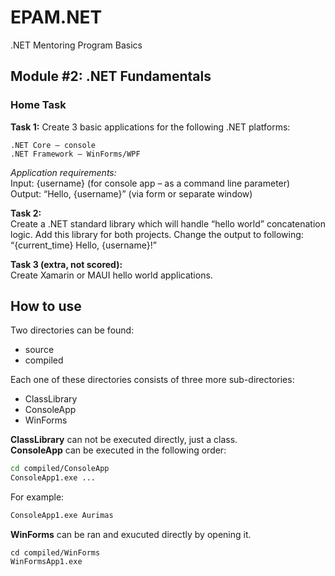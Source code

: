 # EPAM.NET
 .NET Mentoring Program Basics

 ## Module #2: .NET Fundamentals

### Home Task
**Task 1:**
Create 3 basic applications for the following .NET platforms:

    .NET Core – console
    .NET Framework – WinForms/WPF
    
*Application requirements:*  
Input: {username} (for console app – as a command line parameter)  
Output: “Hello, {username}” (via form or separate window)

**Task 2:**  
Create a .NET standard library which will handle “hello world” concatenation logic. Add this library for both projects. Change the output to following: “{current_time} Hello, {username}!”

**Task 3 (extra, not scored):**  
Create Xamarin or MAUI hello world applications. 

## How to use
Two directories can be found:
- source
- compiled

Each one of these directories consists of three more sub-directories: 
- ClassLibrary
- ConsoleApp
- WinForms

**ClassLibrary** can not be executed directly, just a class.  
**ConsoleApp** can be executed in the following order:
```sh
cd compiled/ConsoleApp
ConsoleApp1.exe ...
```
For example:
```sh
ConsoleApp1.exe Aurimas
```

**WinForms** can be ran and exucuted directly by opening it.
```
cd compiled/WinForms
WinFormsApp1.exe
```
